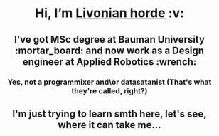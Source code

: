 <h1 align="center"> 	Hi, I’m <a href="https://t.me/Livonian_horde" target="_blank">Livonian horde</a> :v:
<h2 align="center"> I've got MSc degree at Bauman University :mortar_board: and now work as a Design engineer at Applied Robotics :wrench:
<h3 align="center"> Yes, not a programmixer and\or datasatanist (That's what they're called, right?)
<h2 align="center"> I'm just trying to learn smth here, let's see, where it can take me...


